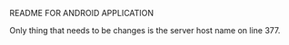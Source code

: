 README FOR ANDROID APPLICATION

Only thing that needs to be changes is the server host name on line 377. 